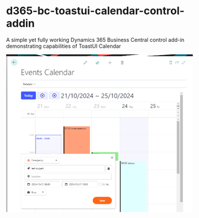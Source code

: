 # d365-bc-toastui-calendar-control-addin
A simple yet fully working Dynamics 365 Business Central control add-in demonstrating capabilities of ToastUI Calendar

![alt text](sample_screenshot.png)
